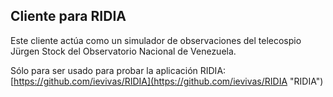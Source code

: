 ## Cliente para RIDIA ##

Este cliente actúa como un simulador de observaciones del telecospio Jürgen Stock del Observatorio Nacional de Venezuela. 

Sólo para ser usado para probar la aplicación RIDIA: [https://github.com/ievivas/RIDIA](https://github.com/ievivas/RIDIA "RIDIA")
